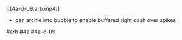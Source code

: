 

![[4a-d-09.arb.mp4]]
- can archie into bubble to enable buffered right dash over spikes

#arb #4a #4a-d-09

